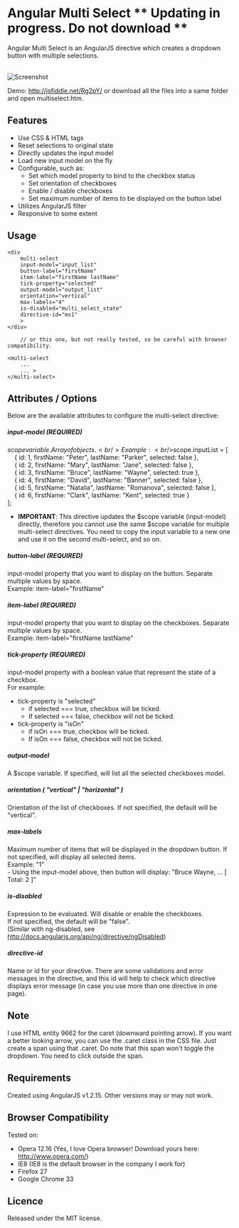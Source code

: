 Angular Multi Select ** Updating in progress. Do not download **
====================
Angular Multi Select is an AngularJS directive which creates a dropdown button with multiple selections. 

<br />![Screenshot](https://raw.githubusercontent.com/isteven/angular-multi-select/master/screenshot.jpg)

Demo: http://jsfiddle.net/Rg2pY/ or download all the files into a same folder and open multiselect.htm.

Features
--
  - Use CSS & HTML tags 
  - Reset selections to original state
  - Directly updates the input model
  - Load new input model on the fly
  - Configurable, such as:
    - Set which model property to bind to the checkbox status
    - Set orientation of checkboxes
    - Enable / disable checkboxes
    - Set maximum number of items to be displayed on the button label
  - Utilizes AngularJS filter
  - Responsive to some extent
  
Usage
--
    <div
        multi-select 
        input-model="input_list"          
        button-label="firstName"         
        item-label="firstName lastName" 
        tick-property="selected"  
        output-model="output_list"
        orientation="vertical" 
        max-labels="4"
        is-disabled="multi_select_state" 
        directive-id="ms1"
        >
    </div>
    
        // or this one, but not really tested, so be careful with browser compatibility.

    <multi-select 
        ...
        ... >
    </multi-select> 

Attributes / Options
--
Below are the available attributes to configure the multi-select directive:

##### input-model (REQUIRED)
$scope variable. Array of objects. 
<br />Example:
<br />$scope.inputList = [    
&nbsp;&nbsp;&nbsp;&nbsp;{ id: 1, firstName: "Peter",    lastName: "Parker",     selected: false },
<br />&nbsp;&nbsp;&nbsp;&nbsp;{ id: 2, firstName: "Mary",     lastName: "Jane",       selected: false },
<br />&nbsp;&nbsp;&nbsp;&nbsp;{ id: 3, firstName: "Bruce",    lastName: "Wayne",      selected: true },
<br />&nbsp;&nbsp;&nbsp;&nbsp;{ id: 4, firstName: "David",    lastName: "Banner",     selected: false },
<br />&nbsp;&nbsp;&nbsp;&nbsp;{ id: 5, firstName: "Natalia",  lastName: "Romanova",   selected: false },
<br />&nbsp;&nbsp;&nbsp;&nbsp;{ id: 6, firstName: "Clark",    lastName: "Kent",       selected: true }      
];    
- **IMPORTANT**: This directive updates the $scope variable (input-model) directly, therefore you cannot use the same $scope variable for multiple multi-select directives. You need to copy the input variable to a new one and use it on the second multi-select, and so on.

##### button-label (REQUIRED)
input-model property that you want to display on the button. Separate multiple values by space. 
<br />Example: 
item-label="firstName"          

##### item-label (REQUIRED)
input-model property that you want to display on the checkboxes. Separate multiple values by space. 
<br />Example: 
item-label="firstName lastName"          

##### tick-property (REQUIRED)
input-model property with a boolean value that represent the state of a checkbox. 
<br />For example: 
 - tick-property is "selected"   
    - if selected === true, checkbox will be ticked. 
    - If selected === false, checkbox will not be ticked.
 - tick-property is "isOn"       
   - if isOn === true, checkbox will be ticked. 
   - If isOn === false, checkbox will not be ticked.

##### output-model
A $scope variable. If specified, will list all the selected checkboxes model.

##### orientation ( "vertical" | "horizontal" )
Orientation of the list of checkboxes. If not specified, the default will be "vertical".

##### max-labels
Maximum number of items that will be displayed in the dropdown button. If not specified, will display all selected items. 
<br />Example: "1"
<br />- Using the input-model above, then button will display: "Bruce Wayne, ... [ Total: 2 ]"

##### is-disabled 
Expression to be evaluated. Will disable or enable the checkboxes. 
<br />If not specified, the default will be "false". 
<br />(Similar with ng-disabled, see http://docs.angularjs.org/api/ng/directive/ngDisabled)

##### directive-id
Name or id for your directive. There are some validations and error messages in the directive, and this id will help to check which directive displays error message (in case you use more than one directive in one page).

Note
--
I use HTML entity 9662 for the caret (downward pointing arrow). If you want a better looking arrow, you can use the .caret class in the CSS file. Just create a span using that .caret. Do note that this span won't toggle the dropdown. You need to click outside the span.

Requirements
--
Created using AngularJS v1.2.15. Other versions may or may not work.

Browser Compatibility
--
Tested on:
- Opera 12.16 (Yes, I love Opera browser! Download yours here: http://www.opera.com/)
- IE8 (IE8 is the default browser in the company I work for)
- Firefox 27
- Google Chrome 33

Licence
--
Released under the MIT license. 
